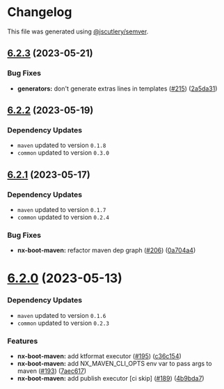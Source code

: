 # Changelog

This file was generated using [@jscutlery/semver](https://github.com/jscutlery/semver).

## [6.2.3](https://github.com/khalilou88/jnxplus/compare/nx-boot-maven-6.2.2...nx-boot-maven-6.2.3) (2023-05-21)


### Bug Fixes

* **generators:** don't generate extras lines in templates ([#215](https://github.com/khalilou88/jnxplus/issues/215)) ([2a5da31](https://github.com/khalilou88/jnxplus/commit/2a5da31470aedb7658e9283555c89f1d28782e06))



## [6.2.2](https://github.com/khalilou88/jnxplus/compare/nx-boot-maven-6.2.1...nx-boot-maven-6.2.2) (2023-05-19)

### Dependency Updates

* `maven` updated to version `0.1.8`
* `common` updated to version `0.3.0`


## [6.2.1](https://github.com/khalilou88/jnxplus/compare/nx-boot-maven-6.2.0...nx-boot-maven-6.2.1) (2023-05-17)

### Dependency Updates

* `maven` updated to version `0.1.7`
* `common` updated to version `0.2.4`

### Bug Fixes

* **nx-boot-maven:** refactor maven dep graph ([#206](https://github.com/khalilou88/jnxplus/issues/206)) ([0a704a4](https://github.com/khalilou88/jnxplus/commit/0a704a4acbfa1db93a072b37a8c2db0e3ea275ce))



# [6.2.0](https://github.com/khalilou88/jnxplus/compare/nx-boot-maven-6.1.4...nx-boot-maven-6.2.0) (2023-05-13)

### Dependency Updates

- `maven` updated to version `0.1.6`
- `common` updated to version `0.2.3`

### Features

- **nx-boot-maven:** add ktformat executor ([#195](https://github.com/khalilou88/jnxplus/issues/195)) ([c36c154](https://github.com/khalilou88/jnxplus/commit/c36c154e02f4daf2f9d171e11512bd359b789b63))
- **nx-boot-maven:** add NX_MAVEN_CLI_OPTS env var to pass args to maven ([#193](https://github.com/khalilou88/jnxplus/issues/193)) ([7aec617](https://github.com/khalilou88/jnxplus/commit/7aec617eb23c1d8be4a96b7b0bef9a583082e75d))
- **nx-boot-maven:** add publish executor [ci skip] ([#189](https://github.com/khalilou88/jnxplus/issues/189)) ([4b9bda7](https://github.com/khalilou88/jnxplus/commit/4b9bda7e077c01914b785b78b107ae20c0829ab3))
